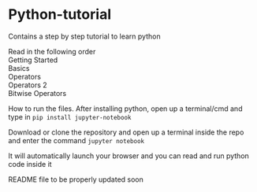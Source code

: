 # Python-tutorial
Contains a step by step tutorial to learn python


Read in the following order  
Getting Started  
Basics  
Operators  
Operators 2  
Bitwise Operators  



How to run the files.
After installing python, open up a terminal/cmd and type in
`pip install jupyter-notebook`

Download or clone the repository and open up a terminal inside the repo and enter the command
`jupyter notebook`

It will automatically launch your browser and you can read and run python code inside it


README file to be properly updated soon